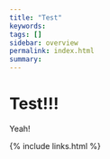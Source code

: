 ```yaml
---
title: "Test"
keywords:
tags: []
sidebar: overview
permalink: index.html
summary:
---
```


# Test!!!

Yeah!

{% include links.html %}
